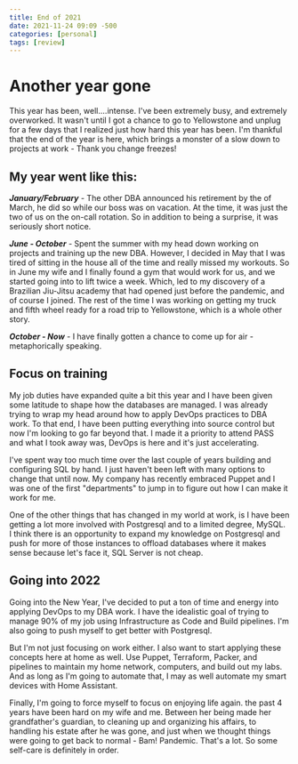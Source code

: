 ```yaml
---
title: End of 2021
date: 2021-11-24 09:09 -500
categories: [personal]
tags: [review]
---
```


# Another year gone

This year has been, well....intense. I've been extremely busy, and extremely overworked. It wasn't until I got a chance to go to Yellowstone and unplug for a few days that I realized just how hard this year has been. I'm thankful that the end of the year is here, which brings a monster of a slow down to projects at work - Thank you change freezes!

## My year went like this:

***January/February*** - The other DBA announced his retirement by the of March, he did so while our boss was on vacation. At the time, it was just the two of us on the on-call rotation. So in addition to being a surprise, it was seriously short notice.

***June - October*** - Spent the summer with my head down working on projects and training up the new DBA. However, I decided in May that I was tired of sitting in the house all of the time and really missed my workouts. So in June my wife and I finally found a gym that would work for us, and we started going into to lift twice a week. Which, led to my discovery of a Brazilian Jiu-Jitsu academy that had opened just before the pandemic, and of course I joined. The rest of the time I was working on getting my truck and fifth wheel ready for a road trip to Yellowstone, which is a whole other story.

***October - Now*** - I have finally gotten a chance to come up for air - metaphorically speaking.

## Focus on training

My job duties have expanded quite a bit this year and I have been given some latitude to shape how the databases are managed. I was already trying to wrap my head around how to apply DevOps practices to DBA work. To that end, I have been putting everything into source control but now I'm looking to go far beyond that. I made it a priority to attend PASS and what I took away was, DevOps is here and it's just accelerating. 

I've spent way too much time over the last couple of years building and configuring SQL by hand. I just haven't been left with many options to change that until now. My company has recently embraced Puppet and I was one of the first "departments" to jump in to figure out how I can make it work for me.

One of the other things that has changed in my world at work, is I have been getting a lot more involved with Postgresql and to a limited degree, MySQL. I think there is an opportunity to expand my knowledge on Postgresql and push for more of those instances to offload databases where it makes sense because let's face it, SQL Server is not cheap.

## Going into 2022

Going into the New Year, I've decided to put a ton of time and energy into applying DevOps to my DBA work. I have the idealistic goal of trying to manage 90% of my job using Infrastructure as Code and Build pipelines. I'm also going to push myself to get better with Postgresql.

But I'm not just focusing on work either. I also want to start applying these concepts here at home as well. Use Puppet, Terraform, Packer, and pipelines to maintain my home network, computers, and build out my labs. And as long as I'm going to automate that, I may as well automate my smart devices with Home Assistant.

Finally, I'm going to force myself to focus on enjoying life again. the past 4 years have been hard on my wife and me. Between her being made her grandfather's guardian, to cleaning up and organizing his affairs, to handling his estate after he was gone, and just when we thought things were going to get back to normal - Bam! Pandemic. That's a lot. So some self-care is definitely in order.